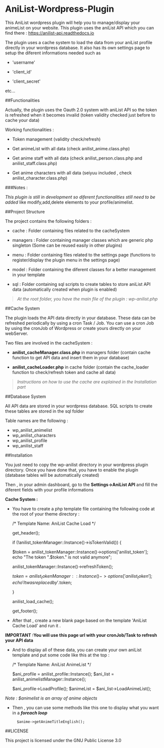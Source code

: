 # AniList-Wordpress-Plugin

This AniList wordpress plugin will help you to manage/display your animeList on your website. This plugin uses the aniList API which you can find there : https://anilist-api.readthedocs.io

The plugin uses a cache system to load the data from your aniList profile directly in your wordpress database. It also has its own settings page to setup the diferent informations needed such as 

- 'username'

- 'client_id'

- 'client_secret'

etc...

##Functionalities

Actually, the plugin uses the Oauth 2.0 system with aniList API so the token is refreshed when it becomes invalid (token validity checked just before to cache your data)

Working functionalities :

- Token management (validity check/refresh)

- Get animeList with all data (check anilist_anime.class.php)

- Get anime staff with all data (check anilist_person.class.php and anilist_staff.class.php)

- Get anime characters with all data (seiyuu included , check anilist_character.class.php)

###Notes :

_This plugin is still in development so diferent functionalities still need to be added_ like modify,add,delete elements to your profile/animelist.

##Project Structure

The project contains the following folders :

- cache : Folder containing files related to the cacheSystem

- managers : Folder containing manager classes which are generic php singleton (Some can be reused easily in other plugins)

- menu : Folder containing files related to the settings page (functions to register/display the plugin menu in the settings page)

- model : Folder containing the diferent classes for a better management in your template

- sql : Folder containing sql scripts to create tables to store aniList API data (automatically created when plugin is enabled)

>_At the root folder, you have the main file of the plugin : wp-anilist.php_

##Cache System

The plugin loads the API data directly in your database. These data can be refreshed periodically by using a cron Task / Job. You can use a cron Job by using the cronJob of Wordpress or create yours directly on your webServer.

Two files are involved in the cacheSystem : 

- **anilist_cacheManager.class.php** in managers folder (contain cache function to get API data and insert them in your database)

- **anilist_cacheLoader.php** in cache folder (contain the cache_loader function to check/refresh token and cache all data)

>_Instructions on how to use the cache are explained in the Installation part_


##Database System

All API data are stored in your wordpress database. SQL scripts to create these tables are stored in the sql folder

Table names are the following :

- wp_anilist_animelist
- wp_anilist_characters
- wp_anilist_profile
- wp_anilist_staff


##Installation

You just need to copy the wp-anilist directory in your wordpress plugin directory.
Once you have done that, you have to enable the plugin
(database tables will be automatically created)

Then , in your admin dashboard, go to the **Settings->AniList API** and fill the diferent fields with your profile informations

**Cache System :**

- You have to create a php template file containing the following code at the root of your theme directory :

    
    /* 
    Template Name: AniList Cache Load
     */
    
    get_header();

    if (!anilist_tokenManager::Instance()->isTokenValid()) {

    $token = anilist_tokenManager::Instance()->options['anilist_token'];
    echo "The token ".$token." is not valid anymore";

    anilist_tokenManager::Instance()->refreshToken();

    $token = anilist_tokenManager::Instance()->options['anilist_token'];
    echo 'It was replaced by '.$token;

    }

    anilist_load_cache();

    get_footer();

- After that , create a new blank page based on the template 'AniList Cache Load' and run it .

**IMPORTANT :You will use this page url with your cronJob/Task to refresh your API data**

- And to display all of these data, you can create your own aniList template and put some code like this at the top :


    /*
    Template Name: AniList AnimeList
    */

    $ani_profile = anilist_profile::Instance();
    $ani_list = anilist_animelistManager::Instance();

    $ani_profile->LoadProfile();
    $animeList = $ani_list->LoadAnimeList();
    
_Note : $animelist is an array of anime objects_

- Then , you can use some methods like this one to display what you want in a **_foreach loop_**

        $anime->getAnimeTitleEnglish();
       
        
##LICENSE

This project is licensed under the GNU Public License 3.0


    





